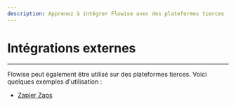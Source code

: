 ```yaml
---
description: Apprenez à intégrer Flowise avec des plateformes tierces
---
```


# Intégrations externes

***

Flowise peut également être utilisé sur des plateformes tierces. Voici quelques exemples d'utilisation :

* [Zapier Zaps](zapier-zaps.md)